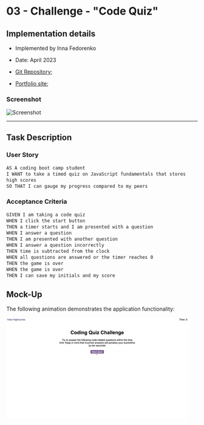 # 03 - Challenge - "Code Quiz" 
## Implementation details

* Implemented by Inna Fedorenko 
* Date: April 2023
* [Git Repository](https://github.com/InnaFedorenko/portfolio);

* [Portfolio site](https://innafedorenko.github.io/portfolio/);


### Screenshot

![Screenshot](innafedorenko.github.io_portfolio_.png)

- - - 
## Task Description
### User Story

```
AS A coding boot camp student
I WANT to take a timed quiz on JavaScript fundamentals that stores high scores
SO THAT I can gauge my progress compared to my peers
```

### Acceptance Criteria

```
GIVEN I am taking a code quiz
WHEN I click the start button
THEN a timer starts and I am presented with a question
WHEN I answer a question
THEN I am presented with another question
WHEN I answer a question incorrectly
THEN time is subtracted from the clock
WHEN all questions are answered or the timer reaches 0
THEN the game is over
WHEN the game is over
THEN I can save my initials and my score
```

## Mock-Up

The following animation demonstrates the application functionality:

![A user clicks through an interactive coding quiz, then enters initials to save the high score before resetting and starting over.](./Assets/04-web-apis-homework-demo.gif)